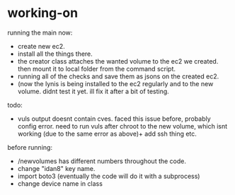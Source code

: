 # working-on
running the main now:
- create new ec2.
- install all the things there.
- the creator class attaches the wanted volume to the ec2 we created. then mount it to local folder from the command script.
- running all of the checks and save them as jsons on the created ec2.
- (now the lynis is being installed to the ec2 regularly and to the new volume. didnt test it yet. ill fix it after a bit of testing.

todo:
- vuls output doesnt contain cves. faced this issue before, probably config error. need to run vuls after chroot to the new volume, which isnt working (due to the same error as above)+ add ssh thing etc.

before running:
-  /newvolumes has different numbers throughout the code.
-  change "idan8" key name. 
-  import boto3 (eventually the code will do it with a subprocess)
-  change device name in class
